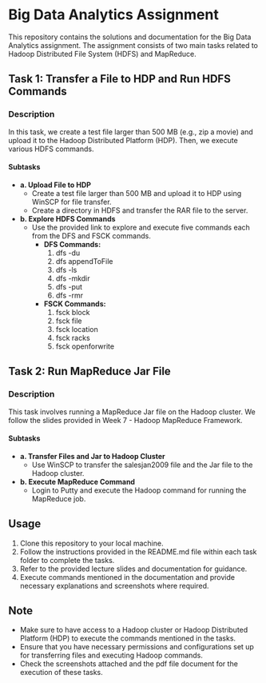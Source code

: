 # Big Data Analytics Assignment

This repository contains the solutions and documentation for the Big Data Analytics assignment. The assignment consists of two main tasks related to Hadoop Distributed File System (HDFS) and MapReduce.

## Task 1: Transfer a File to HDP and Run HDFS Commands

### Description
In this task, we create a test file larger than 500 MB (e.g., zip a movie) and upload it to the Hadoop Distributed Platform (HDP). Then, we execute various HDFS commands.

#### Subtasks
- **a. Upload File to HDP**
  - Create a test file larger than 500 MB and upload it to HDP using WinSCP for file transfer.
  - Create a directory in HDFS and transfer the RAR file to the server.
- **b. Explore HDFS Commands**
  - Use the provided link to explore and execute five commands each from the DFS and FSCK commands.
    - **DFS Commands:**
      1. dfs -du
      2. dfs appendToFile
      3. dfs -ls
      4. dfs -mkdir
      5. dfs -put
      6. dfs -rmr
    - **FSCK Commands:**
      1. fsck block
      2. fsck file
      3. fsck location
      4. fsck racks
      5. fsck openforwrite

## Task 2: Run MapReduce Jar File

### Description
This task involves running a MapReduce Jar file on the Hadoop cluster. We follow the slides provided in Week 7 - Hadoop MapReduce Framework.

#### Subtasks
- **a. Transfer Files and Jar to Hadoop Cluster**
  - Use WinSCP to transfer the salesjan2009 file and the Jar file to the Hadoop cluster.
- **b. Execute MapReduce Command**
  - Login to Putty and execute the Hadoop command for running the MapReduce job.

## Usage
1. Clone this repository to your local machine.
2. Follow the instructions provided in the README.md file within each task folder to complete the tasks.
3. Refer to the provided lecture slides and documentation for guidance.
4. Execute commands mentioned in the documentation and provide necessary explanations and screenshots where required.

## Note
- Make sure to have access to a Hadoop cluster or Hadoop Distributed Platform (HDP) to execute the commands mentioned in the tasks.
- Ensure that you have necessary permissions and configurations set up for transferring files and executing Hadoop commands.
- Check the screenshots attached and the pdf file document for the execution of these tasks. 
